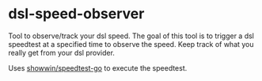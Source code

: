 # dsl-speed-observer
Tool to observe/track your dsl speed. The goal of this tool is to trigger a dsl speedtest at a specified time to observe the speed. Keep track of what you really get from your dsl provider.

Uses [showwin/speedtest-go](https://github.com/showwin/speedtest-go) to execute the speedtest.